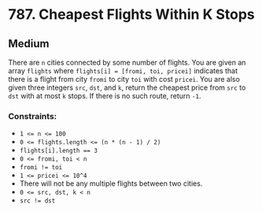 # 787. Cheapest Flights Within K Stops

## Medium

There are `n` cities connected by some number of flights. You are given an array `flights`
where `flights[i] = [fromi, toi, pricei]` indicates that there is a flight from city `fromi` to city `toi` with
cost `pricei`. You are also given three integers `src`, `dst`, and `k`, return the cheapest price from `src` to `dst`
with at most `k` stops. If there is no such route, return `-1`.

### Constraints:

- `1 <= n <= 100`
- `0 <= flights.length <= (n * (n - 1) / 2)`
- `flights[i].length == 3`
- `0 <= fromi, toi < n`
- `fromi != toi`
- `1 <= pricei <= 10^4`
- There will not be any multiple flights between two cities.
- `0 <= src, dst, k < n`
- `src != dst`
